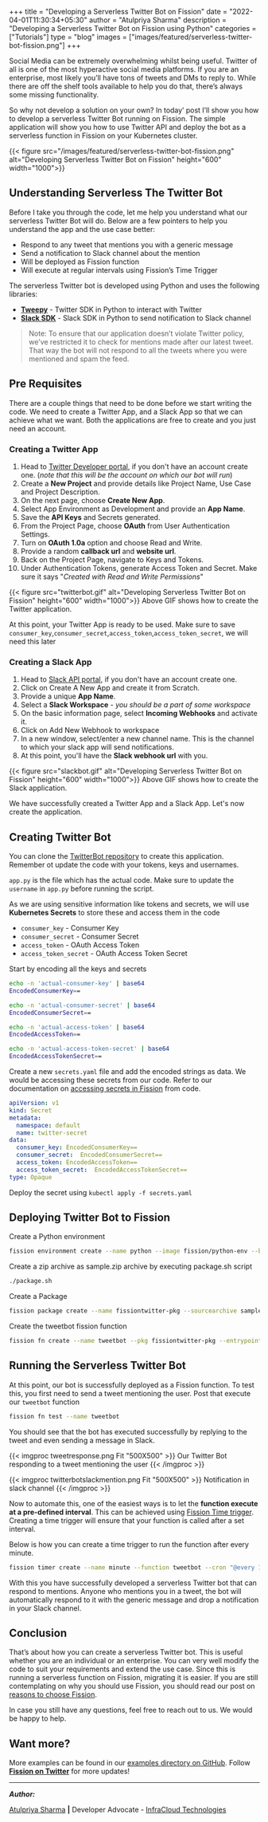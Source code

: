 +++
title = "Developing a Serverless Twitter Bot on Fission"
date = "2022-04-01T11:30:34+05:30"
author = "Atulpriya Sharma"
description = "Developing a Serverless Twitter Bot on Fission using Python"
categories = ["Tutorials"]
type = "blog"
images = ["images/featured/serverless-twitter-bot-fission.png"]
+++

Social Media can be extremely overwhelming whilst being useful. Twitter of all is one of the most hyperactive social media platforms. If you are an enterprise, most likely you’ll have tons of tweets  and DMs to reply to. While there are off the shelf tools available to help you do that, there’s always some missing functionality.

So why not develop a solution on your own? In today’ post I’ll show you how to develop a serverless Twitter Bot running on Fission. The simple application will show you how to use Twitter API and deploy the bot as a serverless function in Fission on your Kubernetes cluster.

{{< figure src="/images/featured/serverless-twitter-bot-fission.png" alt="Developing Serverless Twitter Bot on Fission" height="600" width="1000">}}

## Understanding Serverless The Twitter Bot

Before I take you through the code, let me help you understand what our serverless Twitter Bot will do. Below are a few pointers to help you understand the app and the use case better:

* Respond to any tweet that mentions you with a generic message
* Send a notification to Slack channel about the mention
* Will be deployed as Fission function
* Will execute at regular intervals using Fission’s Time Trigger

The serverless Twitter bot is developed using Python and uses the following libraries:

* **[Tweepy](https://www.tweepy.org/)** - Twitter SDK in Python to interact with Twitter
* **[Slack SDK](https://slack.dev/python-slack-sdk/)** - Slack SDK in Python to send notification to Slack channel

> Note: To ensure that our application doesn’t violate Twitter policy, we’ve restricted it to check for mentions made after our latest tweet. That way the bot will not respond to all the tweets where you were mentioned and spam the feed.

## Pre Requisites

There are a couple things that need to be done before we start writing the code. We need to create a Twitter App, and a Slack App so that we can achieve what we want. Both the applications are free to create and you just need an account.

### Creating a Twitter App

1. Head to [Twitter Developer portal](https://developer.twitter.com/), if you don't have an account create one. (_note that this will be the account on which our bot will run_)
2. Create a **New Project** and provide details like Project Name, Use Case and Project Description.
3. On the next page, choose **Create New App**.
4. Select App Environment as Development and provide an **App Name**.
5. Save the **API Keys** and Secrets generated.
6. From the Project Page, choose **OAuth** from User Authentication Settings.
7. Turn on **OAuth 1.0a** option and choose Read and Write.
8. Provide a random **callback url** and **website url**.
9. Back on the Project Page, navigate to Keys and Tokens.
10. Under Authentication Tokens, generate Access Token and Secret. Make sure it says "_Created with Read and Write Permissions_"

{{< figure src="twitterbot.gif" alt="Developing Serverless Twitter Bot on Fission" height="600" width="1000">}} Above GIF shows how to create the Twitter application.

At this point, your Twitter App is ready to be used. Make sure to save `consumer_key`,`consumer_secret`,`access_token`,`access_token_secret`, we will need this later

### Creating a Slack App

1. Head to [Slack API portal](https://api.slack.com/), if you don't have an account create one.
2. Click on Create A New App and create it from Scratch.
3. Provide a unique **App Name**.
4. Select a **Slack Workspace** - _you should be a part of some workspace_
5. On the basic information page, select **Incoming Webhooks** and activate it.
6. Click on Add New Webhook to workspace
7. In a new window, select/enter a new channel name. This is the channel to which your slack app will send notifications.
8. At this point, you'll have the **Slack webhook url** with you.

{{< figure src="slackbot.gif" alt="Developing Serverless Twitter Bot on Fission" height="600" width="1000">}} Above GIF shows how to create the Slack application.

We have successfully created a Twitter App and a Slack App. Let's now create the application.

## Creating Twitter Bot

You can clone the [TwitterBot repository](https://github.com/fission/examples/tree/master/python/TwitterBot) to create this application. Remember ot update the code with your tokens, keys and usernames.

`app.py` is the file which has the actual code. Make sure to update the `username` in `app.py` before running the script.

As we are using sensitive information like tokens and secrets, we will use **Kubernetes Secrets** to store these and access them in the code

* `consumer_key` - Consumer Key
* `consumer_secret` - Consumer Secret
* `access_token` - OAuth Access Token
* `access_token_secret` - OAuth Access Token Secret

Start by encoding all the keys and secrets

``` bash
echo -n 'actual-consumer-key' | base64
EncodedConsumerKey==

echo -n 'actual-consumer-secret' | base64
EncodedConsumerSecret==

echo -n 'actual-access-token' | base64
EncodedAccessToken==

echo -n 'actual-access-token-secret' | base64
EncodedAccessTokenSecret==
```

Create a new `secrets.yaml` file and add the encoded strings as data. We would be accessing these secrets from our code. Refer to our documentation on [accessing secrets in Fission](https://fission.io/docs/usage/function/access-secret-cfgmap-in-function/) from code.

```yaml
apiVersion: v1
kind: Secret
metadata:
  namespace: default
  name: twitter-secret
data:
  consumer_key: EncodedConsumerKey==
  consumer_secret:  EncodedConsumerSecret==
  access_token: EncodedAccessToken==
  access_token_secret:  EncodedAccessTokenSecret==
type: Opaque
```

Deploy the secret using `kubectl apply -f secrets.yaml`

## Deploying Twitter Bot to Fission

Create a Python environment

```bash
fission environment create --name python --image fission/python-env --builder fission/python-builder:latest
```

Create a zip archive as sample.zip archive by executing package.sh script

```bash
./package.sh
```

Create a Package

```bash
fission package create --name fissiontwitter-pkg --sourcearchive sample.zip --env python --buildcmd "./build.sh"
```

Create the tweetbot fission function

```bash
fission fn create --name tweetbot --pkg fissiontwitter-pkg --entrypoint "app.main" --secret twitter-secret
```

## Running the Serverless Twitter Bot

At this point, our bot is successfully deployed as a Fission function. To test this, you first need to send a tweet mentioning the user. Post that execute our `tweetbot` function

```bash
fission fn test --name tweetbot
```

You should see that the bot has executed successfully by replying to the tweet and even sending a message in Slack.

{{< imgproc tweetresponse.png Fit "500X500" >}}
Our Twitter Bot responding to a tweet mentioning the user
{{< /imgproc >}}

{{< imgproc twitterbotslackmention.png Fit "500X500" >}}
Notification in slack channel
{{< /imgproc >}}

Now to automate this, one of the easiest ways is to let the **function execute at a pre-defined interval**. This can be achieved using [Fission Time trigger](/docs/usage/triggers/timer/). Creating a time trigger will ensure that your function is called after a set interval.

Below is how you can create a time trigger to run the function after every minute.

```bash
fission timer create --name minute --function tweetbot --cron "@every 1m"
```

With this you have successfully developed a serverless Twitter bot that can respond to mentions. Anyone who mentions you in a tweet, the bot will automatically respond to it with the generic message and drop a notification in your Slack channel.

## Conclusion

That’s about how you can create a serverless Twitter bot. This is useful whether you are an individual or an enterprise. You can very well modify the code to suit your requirements and extend the use case. Since this is running a serverless function on Fission, migrating it is easier. If you are still contemplating on why you should use Fission, you should read our post on [reasons to choose Fission](/blog/4-reasons-to-choose-fission-kubernetes-serverless-framework/).

In case you still have any questions, feel free to reach out to us. We would be happy to help.

## Want more?

More examples can be found in our [examples directory on GitHub](https://github.com/fission/examples/). Follow **[Fission on Twitter](https://www.twitter.com/fissionio)** for more updates!

---

**_Author:_**

[Atulpriya Sharma](https://twitter.com/TheTechMaharaj)  **|**  Developer Advocate - [InfraCloud Technologies](http://infracloud.io/)